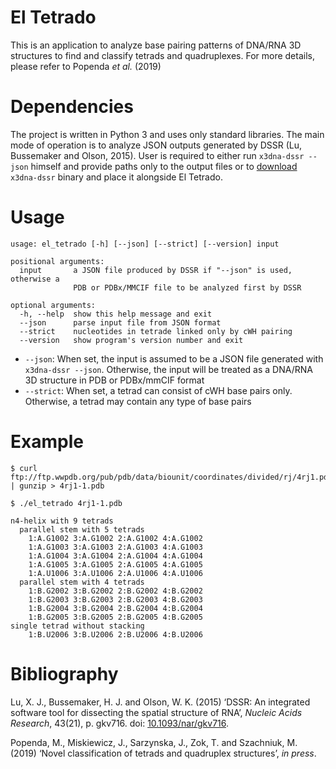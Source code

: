 # El Tetrado

This is an application to analyze base pairing patterns of DNA/RNA 3D
structures to find and classify tetrads and quadruplexes. For more
details, please refer to Popenda *et al.* (2019)

# Dependencies

The project is written in Python 3 and uses only standard libraries. The
main mode of operation is to analyze JSON outputs generated by DSSR (Lu,
Bussemaker and Olson, 2015). User is required to either run `x3dna-dssr
--json` himself and provide paths only to the output files or to
[download](http://forum.x3dna.org/site-announcements/download-instructions/)
`x3dna-dssr` binary and place it alongside El Tetrado.

# Usage

    usage: el_tetrado [-h] [--json] [--strict] [--version] input
    
    positional arguments:
      input       a JSON file produced by DSSR if "--json" is used, otherwise a
                  PDB or PDBx/MMCIF file to be analyzed first by DSSR
    
    optional arguments:
      -h, --help  show this help message and exit
      --json      parse input file from JSON format
      --strict    nucleotides in tetrade linked only by cWH pairing
      --version   show program's version number and exit

  - `--json`: When set, the input is assumed to be a JSON file generated
    with `x3dna-dssr --json`. Otherwise, the input will be treated as a
    DNA/RNA 3D structure in PDB or PDBx/mmCIF format
  - `--strict`: When set, a tetrad can consist of cWH base pairs only.
    Otherwise, a tetrad may contain any type of base
    pairs

# Example

    $ curl ftp://ftp.wwpdb.org/pub/pdb/data/biounit/coordinates/divided/rj/4rj1.pdb1.gz | gunzip > 4rj1-1.pdb
    
    $ ./el_tetrado 4rj1-1.pdb
    
    n4-helix with 9 tetrads
      parallel stem with 5 tetrads
        1:A.G1002 3:A.G1002 2:A.G1002 4:A.G1002
        1:A.G1003 3:A.G1003 2:A.G1003 4:A.G1003
        1:A.G1004 3:A.G1004 2:A.G1004 4:A.G1004
        1:A.G1005 3:A.G1005 2:A.G1005 4:A.G1005
        1:A.U1006 3:A.U1006 2:A.U1006 4:A.U1006
      parallel stem with 4 tetrads
        1:B.G2002 3:B.G2002 2:B.G2002 4:B.G2002
        1:B.G2003 3:B.G2003 2:B.G2003 4:B.G2003
        1:B.G2004 3:B.G2004 2:B.G2004 4:B.G2004
        1:B.G2005 3:B.G2005 2:B.G2005 4:B.G2005
    single tetrad without stacking
        1:B.U2006 3:B.U2006 2:B.U2006 4:B.U2006

# Bibliography

<div id="refs" class="references">

<div id="ref-Lu2015">

Lu, X. J., Bussemaker, H. J. and Olson, W. K. (2015) ‘DSSR: An
integrated software tool for dissecting the spatial structure of RNA’,
*Nucleic Acids Research*, 43(21), p. gkv716. doi:
[10.1093/nar/gkv716](https://doi.org/10.1093/nar/gkv716).

</div>

<div id="ref-Popenda2019">

Popenda, M., Miskiewicz, J., Sarzynska, J., Zok, T. and Szachniuk, M.
(2019) ‘Novel classification of tetrads and quadruplex structures’, *in
press*.

</div>

</div>
